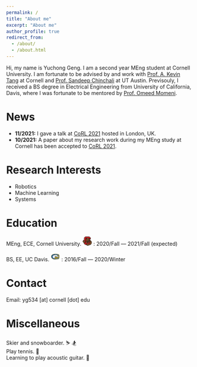 ```yaml
---
permalink: /
title: "About me"
excerpt: "About me"
author_profile: true
redirect_from: 
  - /about/
  - /about.html
---
```


Hi, my name is Yuchong Geng. I am a second year MEng student at Cornell University. I am fortunate to be advised by and work with [Prof. A. Kevin Tang](https://www.ece.cornell.edu/faculty-directory/kevin-tang) at Cornell and [Prof. Sandeep Chinchali](https://www.ece.utexas.edu/people/faculty/sandeep-chinchali) at UT Austin. Previsouly, I received a BS degree in Electrical Engineering from University of California, Davis, where I was fortunate to be mentored by [Prof. Omeed Momeni](https://faculty.engineering.ucdavis.edu/momeni/). 

News
======

- **11/2021:** I gave a talk at [CoRL 2021](https://www.robot-learning.org/) hosted in London, UK.
- **10/2021:** A paper about my research work during my MEng study at Cornell has been accepted to [CoRL 2021](https://www.robot-learning.org/).

Research Interests
======

- Robotics 
- Machine Learning
- Systems

Education
======

<i class="fas fa-university"></i> MEng, ECE, Cornell University. <img src="/images/conell_logo.png" width="25" height="25">
:   2020/Fall –– 2021/Fall (expected)

<i class="fas fa-university"></i> BS, EE, UC Davis. <img src="/images/ucdavis_logo.svg" width="25" height="25">
:   2016/Fall –– 2020/Winter

Contact
======

Email: yg534 [at] cornell [dot] edu

Miscellaneous
======

Skier and snowboarder. ⛷  🏂  <br>
Play tennis. 🎾  <br>
Learning to play acoustic guitar. 🎸  


